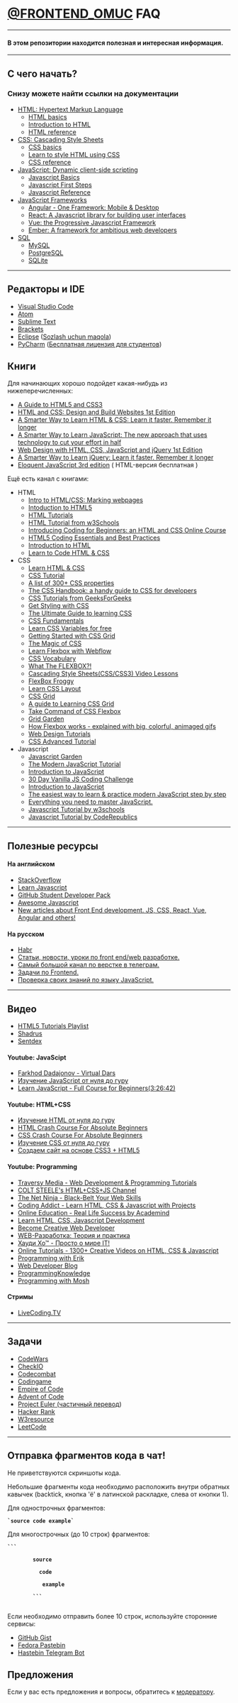 <div>
    <h1><a href="https://t.me/FullStack_OMUC">@FRONTEND_OMUC</a> FAQ </h1>
<hr>
    <h4>В этом репозитории находится полезная и интересная информация.</h4>
</div>
<hr>
<div>
    <h2>С чего начать?</h2>
    <h3>Cнизу можете найти ссылки на документации</h3>
    <ul>
        <li><a href = "https://developer.mozilla.org/en-US/docs/Web/HTML" >HTML: Hypertext Markup Language</a>
            <ul>
                <li><a href = "https://developer.mozilla.org/en-US/docs/Learn/Getting_started_with_the_web/HTML_basics">HTML basics</a></li>
                <li><a href = "https://developer.mozilla.org/en-US/docs/Learn/HTML/Introduction_to_HTML">Introduction to HTML</a></li>
                <li><a href = "https://developer.mozilla.org/en-US/docs/Web/HTML/Reference">HTML reference</a></li>
            </ul>
        </li>
        <li><a href = "https://developer.mozilla.org/en-US/docs/Web/CSS" >CSS: Cascading Style Sheets</a>
            <ul>
                <li><a href = "https://developer.mozilla.org/en-US/docs/Learn/Getting_started_with_the_web/CSS_basics">CSS basics</a></li>
                <li><a href = "https://developer.mozilla.org/en-US/docs/Learn/CSS">Learn to style HTML using CSS</a></li>
                <li><a href = "https://developer.mozilla.org/en-US/docs/Web/CSS/Reference">CSS reference</a></li>
            </ul>
        </li>
        <li><a href = "https://developer.mozilla.org/en-US/docs/Web/JavaScript">JavaScript: Dynamic client-side scripting</a>
        <ul>
            <li><a href = "https://developer.mozilla.org/en-US/docs/Learn/Getting_started_with_the_web/JavaScript_basics">Javascript Basics</a></li>
            <li><a href = "https://developer.mozilla.org/en-US/docs/Learn/JavaScript/First_steps">Javascript First Steps</a></li>
            <li><a href = "https://developer.mozilla.org/en-US/docs/Web/JavaScript/Reference">Javascript Reference</a></li>
        </ul>
        </li>        
        <li><a href ="#">JavaScript Frameworks</a>
        <ul>
            <li><a href = "https://angular.io/docs">Angular - One Framework: Mobile & Desktop</a></li>
            <li><a href = "https://reactjs.org/">React: A Javascript library for building user interfaces</a></li>
            <li><a href = "https://vuejs.org/">Vue: the Progressive Javascript Framework</a></li>
            <li><a href = "https://emberjs.com/">Ember: A framework for ambitious web developers</a></li>
        </ul>
        </li>        
        <li><a href = "https://uz.wikipedia.org/wiki/SQL">SQL</a>
            <ul>
                <li><a href = "https://dev.mysql.com/doc/">MySQL</a></li>
                <li><a href = "https://www.postgresql.org/docs/">PostgreSQL</a></li>
                <li><a href = "https://www.sqlite.org/docs.html">SQLite</a></li>
            </ul>
        </li>
    </ul>
</div>
<hr>
<div>
    <h2>Редакторы и IDE</h2>
    <ul>        
        <li><a href="https://code.visualstudio.com/docs/languages/python">Visual Studio Code</a></li>
        <li><a href="https://atom.io/">Atom</a></li>
        <li><a href="https://www.sublimetext.com/3">Sublime Text</a></li>
        <li><a href="http://brackets.io/">Brackets</a></li>
        <li><a href="https://www.eclipse.org/downloads/">Eclipse</a> (<a href="https://habr.com/ru/post/167559/">Sozlash uchun maqola</a>) </li>
        <li><a href="https://www.jetbrains.com/pycharm/">PyCharm</a> (<a href = "https://jetbrains.ru/students/classroom-licenses/free-classroom-licenses/">Бесплатная лицензия для студентов</a>)</li>
    </ul>
</div>

<div>
    <h2>Книги</h2>
    <p>Для начинающих хорошо подойдет какая-нибудь из нижеперечисленных:</p>
    <ul>
        <li><a href = "https://html5hive.org/free-ebook-a-guide-to-html5-and-css3/">A Guide to HTML5 and CSS3</a></li>
        <li><a href = "https://www.amazon.com/HTML-CSS-Design-Build-Websites/dp/1118008189/ref=dp_rm_title_0">HTML and CSS: Design and Build Websites 1st Edition</a></li>
        <li><a href = "https://www.amazon.com/Smarter-Way-Learn-HTML-CSS-ebook/dp/B00ULX5FT2/ref=sr_1_1?crid=2ZHJLTA1IJ9EK&dchild=1&keywords=a+smarter+way+to+learn+html+%26+css&qid=1586980056&s=books&sprefix=smarter+way+to+%2Cstripbooks-intl-ship%2C317&sr=1-1">A Smarter Way to Learn HTML & CSS: Learn it faster. Remember it longer</a></li>
        <li><a href = "https://www.amazon.com/gp/product/B00H1W9I6C?notRedirectToSDP=1&ref_=dbs_mng_calw_0&storeType=ebooks">A Smarter Way to Learn JavaScript: The new approach that uses technology to cut your effort in half</a></li>
        <li><a href ="https://www.amazon.com/Web-Design-HTML-JavaScript-jQuery/dp/1118907442/ref=dp_rm_title_0">Web Design with HTML, CSS, JavaScript and jQuery 1st Edition</a></li>
        <li><a href ="https://www.amazon.com/gp/product/B01BN088MM?notRedirectToSDP=1&ref_=dbs_mng_calw_2&storeType=ebooks" >A Smarter Way to Learn jQuery: Learn it faster. Remember it longer</li>
        <li><a href ="https://eloquentjavascript.net/" >Eloquent JavaScript
3rd edition</a> ( HTML-версия бесплатная )</li>
    </ul>
    <p>Ещё есть канал с книгами:</p>
    <ul>
        <li><a>HTML</a>
            <ul>
                <li><a href = "https://www.khanacademy.org/computing/computer-programming/html-css?ref=hackr.io">Intro to HTML/CSS: Marking webpages</a></li>
                <li><a href = "https://www.coursera.org/learn/html">Intoduction to HTML5</a></li>
                <li><a href = "https://htmldog.com/guides/html/?ref=hackr.io">HTML Tutorials</a></li>
                <li><a href = "https://www.w3schools.com/HTML/?ref=hackr.io">HTML Tutorial from w3Schools</a></li>
                <li><a href = "https://www.bitdegree.org/course/coding-for-beginners-space-doggos?ref=hackr.io">Introducing Coding for Beginners: an HTML and CSS Online Course</a></li>
                <li><a href = "https://www.edx.org/course/html5-coding-essentials-and-best-practices">HTML5 Coding Essentials and Best Practices</a></li>
                <li><a href = "https://www.codecademy.com/learn/learn-html?coursePageWithSignup=true">Introduction to HTML</a></li>        
                <li><a href = "https://learn.shayhowe.com/html-css/?ref=hackr.io">Learn to Code HTML & CSS</a></li>
            </ul>
        </li>        
        <li><a>CSS</a>
            <ul>
                <li><a href = "https://www.kirupa.com/html5/learn_html_css.htm?ref=hackr.io">Learn HTML & CSS</a></li>
                <li><a href = "https://www.tutorialrepublic.com/css-tutorial/?ref=hackr.io">CSS Tutorial</a></li>
                <li><a href = "https://www.web4college.com/css-play/index.php?ref=hackr.io">A list of 300+ CSS properties</a></li>
                <li><a href = "https://www.freecodecamp.org/news/the-css-handbook-a-handy-guide-to-css-for-developers-b56695917d11/?ref=hackr.io">The CSS Handbook: a handy guide to CSS for developers</a></li>
                <li><a href = "https://www.geeksforgeeks.org/css-centering-elements/">CSS Tutorials from GeeksForGeeks</a></li>
                <li><a href = "https://sabe.io/classes/css?ref=hackr.io">Get Styling with CSS</a></li>
                <li><a href = "https://zendev.com/ultimate-guide-to-learning-css.html?ref=hackr.io">The Ultimate Guide to learning CSS</a></li>
                <li><a href = "https://www.sololearn.com/Course/CSS?ref=hackr.io">CSS Fundamentals</a></li>
                <li><a href = "https://scrimba.com/g/gcssvariables?ref=hackr.io">Learn CSS Variables for free</a></li>
                <li><a href = "https://css-tricks.com/getting-started-css-grid/?ref=hackr.io">Getting Started with CSS Grid</a></li>
                <li><a href = "https://adamschwartz.co/magic-of-css/?ref=hackr.io">The Magic of CSS</a></li>
                <li><a href = "https://preview.webflow.com/preview/flexbox-game?preview=d1a26b027c4803817087a91c651e321f&m=1">Learn Flexbox with Webflow</a></li>
                <li><a href = "http://apps.workflower.fi/vocabs/css/en?ref=hackr.io#attribute-selector">CSS Vocabulary</a></li>
                <li><a href = "https://flexbox.io/?ref=hackr.io">What The FLEXBOX?!</a></li>
                <li><a href = "http://mrbool.com/course/cascading-style-sheets-css-css3/365?ref=hackr.io">Cascading Style Sheets(CSS/CSS3) Video Lessons</a></li>
                <li><a href = "http://flexboxfroggy.com/?ref=hackr.io">FlexBox Froggy</a></li>
                <li><a href = "http://learnlayout.com/?ref=hackr.io">Learn CSS Layout</a></li>
                <li><a href = "https://cssgrid.io/?ref=hackr.io">CSS Grid</a></li>
                <li><a href = "https://learncssgrid.com/?ref=hackr.io#grid-gaps">A guide to Learning CSS Grid</a></li>
                <li><a href = "https://bootstrapcreative.com/flexbox-tutorial/?ref=hackr.io">Take Command of CSS Flexbox</a></li>
                <li><a href = "http://cssgridgarden.com/?ref=hackr.io">Grid Garden</a></li>
                <li><a href = "https://www.freecodecamp.org/news/an-animated-guide-to-flexbox-d280cf6afc35/?ref=hackr.io">How Flexbox works - explained with big, colorful, animaged gifs</a></li>
                <li><a href = "https://webdesign.tutsplus.com/categories/flexbox?ref=hackr.io">Web Design Tutorials</a></li>        
                <li><a href = "https://www.htmldog.com/guides/css/advanced/?ref=hackr.io">CSS Advanced Tutorial</a></li>
            </ul>
        </li>
        <li><a>Javascript</a>
            <ul>
                <li><a href = "http://bonsaiden.github.io/JavaScript-Garden/?ref=hackr.io">Javascript Garden</a></li>
                <li><a href = "https://javascript.info/?ref=hackr.io">The Modern JavaScript Tutorial</a></li>
                <li><a href = "https://www.freecodecamp.org/learn/javascript-algorithms-and-data-structures/basic-javascript/">Introduction to JavaScript</a></li>
                <li><a href = "https://javascript30.com/?ref=hackr.io">30 Day Vanilla JS Coding Challenge</a></li>
                <li><a href = "https://scrimba.com/g/gintrotojavascript?ref=hackr.io">Introduction to JavaScript</a></li>
                <li><a href = "https://learnjavascript.online/?ref=hackr.io">The easiest way to learn & practice modern JavaScript step by step</a></li>
                <li><a href = "https://vanillajsguides.com/?ref=hackr.io">Everything you need to master JavaScript.</a></li>
                <li><a href = "https://www.w3schools.com/js/default.asp?ref=hackr.io">Javascript Tutorial by w3schools</a></li>
                <li><a href = "https://www.coderepublics.com/JavaScript/JavaScript-tutorial.php?ref=hackr.io">Javascript Tutorial by CodeRepublics</a></li>
            </ul>
        </li>        
    </ul>    
</div>
<hr>
<div>
    <h2>Полезные ресурсы</h2>
    <h4>На английском</h4>
    <ul>
        <li><a href = "https://stackoverflow.com/questions/tagged/javascript">StackOverflow</a></li>
        <li><a href = "https://www.reddit.com/r/javascript/">Learn Javascript</a></li>
        <li><a href = "https://education.github.com/pack">GitHub Student Developer Pack</a></li>
        <li><a href = "https://github.com/sorrycc/awesome-javascript">Awesome Javascript</a></li>
        <li><a href = "https://t.me/front_end_first">New articles about Front End development.
JS, CSS, React, Vue, Angular and others!
</a></li>
    </ul>
    <h4>На русском</h4>
    <ul>
        <li><a href = "https://habr.com/ru/hub/javascript/">Habr</a></li>
        <li><a href = "https://t.me/front_end_dev">Статьи, новости, уроки по front end/web разработке.
</a></li>        
        <li><a href = "https://t.me/godinhtml">Самый большой канал по верстке в телеграм.
</a></li>
        <li><a href = "https://t.me/frontendquestions">Задачи по Frontend.
</a></li>        
        <li><a href = "https://t.me/js_test">Проверка своих знаний по языку JavaScript.
</a></li>
    </ul>
</div>
<hr>
<div>
   <h2>Видео</h2>
    <ul>
        <li><a href = "https://www.youtube.com/playlist?list=PL081AC329706B2953&ref=hackr.io">HTML5 Tutorials Playlist</a></li>
        <li><a href = "https://www.youtube.com/user/shadrus">Shadrus</a></li>
        <li><a href = "https://www.youtube.com/user/sentdex">Sentdex</a></li>
    </ul>
    <h4>Youtube: JavaScipt</h4>
    <ul>
        <li><a href = "https://www.youtube.com/user/Farkhod1982/playlists">Farkhod Dadajonov - Virtual Dars</a></li>
        <li><a href = "https://www.youtube.com/watch?v=JgIG6d3JsZs&list=PL0lO_mIqDDFUGX9k45bZFuz1ixTvUhd7b">Изучение JavaScript от нуля до гуру</a></li>
        <li><a href = "https://www.youtube.com/watch?v=PkZNo7MFNFg">Learn JavaScript - Full Course for Beginners(3:26:42)</a></li>
    </ul>
    <h4>Youtube: HTML+CSS</h4>
    <ul>
        <li><a href = "https://www.youtube.com/watch?v=Sda2kF9y9Gw&list=PL0lO_mIqDDFUpe6yMyXAlcrfT6AO0KW1a">Изучение HTML от нуля до гуру</a></li>
        <li><a href = "https://www.youtube.com/watch?v=UB1O30fR-EE">HTML Crash Course For Absolute Beginners</a></li>
        <li><a href = "https://www.youtube.com/watch?v=yfoY53QXEnI">CSS Crash Course For Absolute Beginners</a></li>
        <li><a href = "https://www.youtube.com/watch?v=Fw679JPOo0w&list=PL0lO_mIqDDFXoN83I4uVez8rIB25O4rk0">Изучение CSS от нуля до гуру</a></li>
        <li><a href = "https://www.youtube.com/watch?v=ed7un-2kdRA&list=PL0lO_mIqDDFXf1eqaJfdL9MJa1Naf5rd_">Создаем сайт на основе CSS3 + HTML5</a></li>
    </ul>
    <h4>Youtube: Programming</h4>
    <ul>
        <li><a href = "https://www.youtube.com/user/TechGuyWeb/playlists">Traversy Media - Web Development & Programming Tutorials</a></li>
        <li><a href = "https://www.youtube.com/channel/UCrqAGUPPMOdo0jfQ6grikZw/videos">COLT STEELE's HTML+CSS+JS Channel</a></li>
        <li><a href = "https://www.youtube.com/channel/UCW5YeuERMmlnqo4oq8vwUpg/playlists">The Net Ninja - Black-Belt Your Web Skills</a></li>
        <li><a href = "https://www.youtube.com/channel/UCMZFwxv5l-XtKi693qMJptA/playlists">Coding Addict - Learn HTML, CSS & Javascript with Projects</a></li>
        <li><a href = "https://www.youtube.com/channel/UCSJbGtTlrDami-tDGPUV9-w/playlists">Online Education - Real Life Success by Academind</a></li>
        <li><a href = "https://www.youtube.com/user/LearnWebCode/playlists">Learn HTML, CSS, Javascript Development</a></li>
        <li><a href = "https://www.youtube.com/channel/UClb90NQQcskPUGDIXsQEz5Q/videos">Become Creative Web Developer</a></li>
        <li><a href = "https://www.youtube.com/channel/UCg8ss4xW9jASrqWGP30jXiw">WEB-Разработка: Теория и практика</a></li>
        <li><a href = "https://www.youtube.com/channel/UC7f5bVxWsm3jlZIPDzOMcAg">Хауди Хо™ - Просто о мире IT!</a></li>
        <li><a href = "https://www.youtube.com/channel/UCbwXnUipZsLfUckBPsC7Jog/playlists">Online Tutorials - 1300+ Creative Videos on HTML, CSS & Javascript</a></li>
        <li><a href = "https://www.youtube.com/channel/UCshZ3rdoCLjDYuTR_RBubzw/playlists">Programming with Erik</a></li>
        <li><a href = "https://www.youtube.com/user/AlexeySuprun/playlists">Web Developer Blog</a></li>
        <li><a href = "https://www.youtube.com/user/ProgrammingKnowledge">ProgrammingKnowledge</a></li>
        <li><a href = "https://www.youtube.com/user/programmingwithmosh">Programming with Mosh</a></li>
    </ul>
    <h4>Стримы</h4>
    <ul>
        <li><a href = "https://www.education-ecosystem.com/">LiveCoding.TV</a></li>
    </ul>
</div>
<hr>
<div>
    <h2>Задачи</h2>
    <ul>
        <li><a href = "https://www.codewars.com/">CodeWars</a></li>
        <li><a href = "https://py.checkio.org/">CheckIO</a></li>
        <li><a href = "https://codecombat.com/">Codecombat</a></li>
        <li><a href = "https://www.codingame.com/start">Codingame</a></li>
        <li><a href = "https://empireofcode.com/">Empire of Code</a></li>
        <li><a href = "https://adventofcode.com/">Advent of Code</a></li>
        <li><a href = "https://projecteuler.net/">Project Euler (<a href = "http://euler.jakumo.org/">частичный перевод</a>)</a></li>
        <li><a href = "https://www.hackerrank.com/">Hacker Rank</a></li>
        <li><a href = "https://www.w3resource.com/python-exercises/">W3resource</a></li>
        <li><a href = "https://leetcode.com/problemset/all/">LeetCode</a></li>
    </ul>
</div>
<hr>
<div>
    <h2>Отправка фрагментов кода в чат!</h2>
    <p>Не приветствуются скриншоты кода.</p>
    <p>Небольшие фрагменты кода необходимо расположить внутри обратных кавычек (backtick, кнопка 'ё' в латинской раскладке, слева от кнопки 1).</p>
    <p>Для однострочных фрагментов:<p>
    <code><b>`source code example`</b></code>
    <p>Для многострочных (до 10 строк) фрагментов:<p>
    <code><b>```<br>
        source<br>
        &nbsp;&nbsp;code<br>
        &nbsp;&nbsp;&nbsp;example<br>
        ```</b>
    </code>
    <p>Если необходимо отправить более 10 строк, используйте сторонние сервисы:</p>
    <ul>
        <li><a href = "https://gist.github.com/">GitHub Gist</a></li>
        <li><a href = "https://paste.centos.org/">Fedora Pastebin</a></li>
        <li><a href = "https://t.me/SimplePasteBot">Hastebin Telegram Bot</a></li>
    </ul>
    <h2>Предложения</h2>
    <p>Если у вас есть предложения и вопросы, обратитесь к <a href="https://t.me/AlexB34">модератору</a>.</p>
</div>
